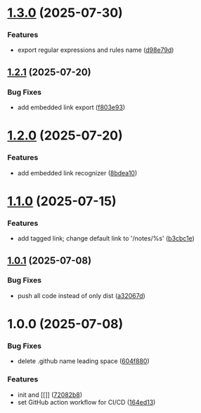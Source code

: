 # [1.3.0](https://github.com/mjrt/markdown-it-bi-directional-links/compare/v1.2.1...v1.3.0) (2025-07-30)


### Features

* export regular expressions and rules name ([d98e79d](https://github.com/mjrt/markdown-it-bi-directional-links/commit/d98e79d42588e06acb1a61cf050a20711919c713))

## [1.2.1](https://github.com/mjrt/markdown-it-bi-directional-links/compare/v1.2.0...v1.2.1) (2025-07-20)


### Bug Fixes

* add embedded link export ([f803e93](https://github.com/mjrt/markdown-it-bi-directional-links/commit/f803e93779d3281ec0d53c24076daeac6fa76d67))

# [1.2.0](https://github.com/mjrt/markdown-it-bi-directional-links/compare/v1.1.0...v1.2.0) (2025-07-20)


### Features

* add embedded link recognizer ([8bdea10](https://github.com/mjrt/markdown-it-bi-directional-links/commit/8bdea1039c9641d9b878918f9ebd087ab1f7ad4f))

# [1.1.0](https://github.com/mjrt/markdown-it-bi-directional-links/compare/v1.0.1...v1.1.0) (2025-07-15)


### Features

* add tagged link; change default link to '/notes/%s' ([b3cbc1e](https://github.com/mjrt/markdown-it-bi-directional-links/commit/b3cbc1efb0176016064cdb083f5d9f931d2c95bf))

## [1.0.1](https://github.com/mjrt/markdown-it-bi-directional-links/compare/v1.0.0...v1.0.1) (2025-07-08)


### Bug Fixes

* push all code instead of only dist ([a32067d](https://github.com/mjrt/markdown-it-bi-directional-links/commit/a32067d66d274bd7cfa690f0794a40b610a8fdc8))

# 1.0.0 (2025-07-08)


### Bug Fixes

* delete .github name leading space ([604f880](https://github.com/mjrt/markdown-it-bi-directional-links/commit/604f880c53d76c6f6dacb8f30369548324bb7072))


### Features

* init and [[]] ([72082b8](https://github.com/mjrt/markdown-it-bi-directional-links/commit/72082b81bd327791d9131e7b225837cb8f94ebe9))
* set GitHub action workflow for CI/CD ([164ed13](https://github.com/mjrt/markdown-it-bi-directional-links/commit/164ed13969061ef3424573591a68a1b0b471418d))
